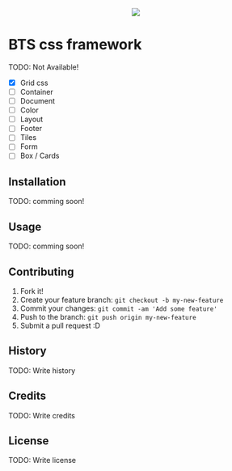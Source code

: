 
<!-- <p align="center">
  <img src="https://res.cloudinary.com/teepublic/image/private/s--_8nZriQL--/t_Preview/b_rgb:ffffff,c_limit,f_jpg,h_630,q_90,w_630/v1510790884/production/designs/2061413_1.jpg">
  <br><br>
  <h1>BTS css framework</h1>
  <b class="color-text">Not Available!</b><br>
  <b class="color-text">Tasks</b><br>
    <span class="color-text">• add grid css</span> <br>
    <span class="color-text">• add background color</span><br>
    <span class="color-text">• set main font</span> <br> <br>
    <span class="color-text"><b>Docs is coming soon!</b></span>
  <br><br>
</p> -->

<!-- <style>
  .color-text {
    color: #fcb3c8 
  }
</style> -->

<p align="center">
  <img src="https://res.cloudinary.com/teepublic/image/private/s--_8nZriQL--/t_Preview/b_rgb:ffffff,c_limit,f_jpg,h_630,q_90,w_630/v1510790884/production/designs/2061413_1.jpg">
</p>

# BTS css framework

TODO: Not Available!
- [x] Grid css
- [ ] Container
- [ ] Document
- [ ] Color
- [ ] Layout
- [ ] Footer
- [ ] Tiles
- [ ] Form
- [ ] Box / Cards

## Installation

TODO: comming soon!

## Usage

TODO: comming soon!

## Contributing

1. Fork it!
2. Create your feature branch: `git checkout -b my-new-feature`
3. Commit your changes: `git commit -am 'Add some feature'`
4. Push to the branch: `git push origin my-new-feature`
5. Submit a pull request :D

## History

TODO: Write history

## Credits

TODO: Write credits

## License

TODO: Write license